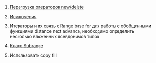 1. [Перегрузка операторов new/delete](https://habr.com/ru/articles/490640/)
2. [Исключения](https://disk.yandex.ru/d/8WEwY2fFdzje5g/C%2B%2B/Лекция10-1.%20Исключения%20I?w=1)
3. Итераторы и их связь с Range base for
для работы с обобщенными функциями distance next advance, необходимо определить несколько вложенных псевдонимов типов

4. [Класс Subrange](https://en.cppreference.com/w/cpp/ranges/subrange)
5. Использовать copy fill 
